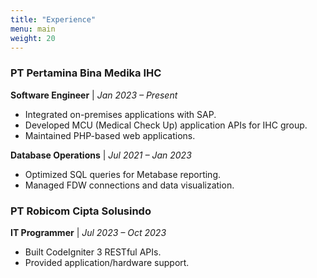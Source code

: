 ```yaml
---
title: "Experience"
menu: main
weight: 20
---
```


### PT Pertamina Bina Medika IHC

**Software Engineer** | _Jan 2023 – Present_

- Integrated on-premises applications with SAP.
- Developed MCU (Medical Check Up) application APIs for IHC group.
- Maintained PHP-based web applications.

**Database Operations** | _Jul 2021 – Jan 2023_

- Optimized SQL queries for Metabase reporting.
- Managed FDW connections and data visualization.

### PT Robicom Cipta Solusindo

**IT Programmer** | _Jul 2023 – Oct 2023_

- Built CodeIgniter 3 RESTful APIs.
- Provided application/hardware support.
